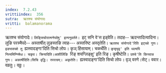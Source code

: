 ```yaml
---
index:  7.2.43
vrittiindex:  356
sutra:  ऋतश्च संयोगादः
vritti:  balamanorama 
---
```


ऋतश्च संयोगादेः। `लिङ्सिचोरात्मनेपदेषु' इत्यनुवर्तते। `इट् सनि वे'त्त इड्वेति। तदाह-- ऋदन्तादित्यादिना। लुङि परस्मैपदे-- अस्तार्षीत् लुङस्तङि त्वाह--- अस्तरिष्ट अस्तृतेति। `ऋतश्च संयोगादे'रिति इट्पक्षे गुणः। इडभावपक्षे तु `ह्यस्वादङ्गा'दिति सिचो लोपः। कृञ् हिंसायाम्। चकर्थेति। `कृसृभृवृ' इति थल्यपि नित्यमिण्निषेधः। चकृव। क्रियादिति।आशीर्लिङि `रिङ् शयग्लिङ्क्षु' इति रिङ्। कृषीष्टेति। `उश्चे'ति कित्त्वान्न गुणः। अकार्षीदिति।सिचि वृद्धि। रपरत्वम्। अकृतेति। `ह्यस्वादङ्गा'दिति सिचो लोपः। वृञ् वरणे।सेट्। ववार। वव्रतुः। वव्रुः।

